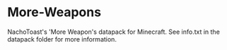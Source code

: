 # More-Weapons
NachoToast's 'More Weapon's datapack for Minecraft.
See info.txt in the datapack folder for more information.
